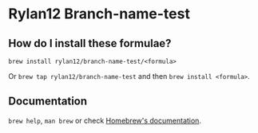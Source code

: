 # Rylan12 Branch-name-test

## How do I install these formulae?
`brew install rylan12/branch-name-test/<formula>`

Or `brew tap rylan12/branch-name-test` and then `brew install <formula>`.

## Documentation
`brew help`, `man brew` or check [Homebrew's documentation](https://docs.brew.sh).
